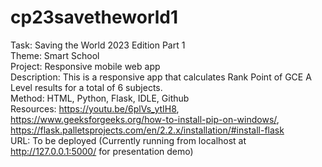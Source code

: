 # cp23savetheworld1

Task: Saving the World 2023 Edition Part 1<br>
Theme: Smart School<br>
Project: Responsive mobile web app<br>
Description: This is a responsive app that calculates Rank Point of GCE A Level results for a total of 6 subjects.<br>
Method: HTML, Python, Flask, IDLE, Github<br>
Resources: https://youtu.be/6plVs_ytIH8, https://www.geeksforgeeks.org/how-to-install-pip-on-windows/, https://flask.palletsprojects.com/en/2.2.x/installation/#install-flask<br>
URL: To be deployed (Currently running from localhost at http://127.0.0.1:5000/ for presentation demo)
